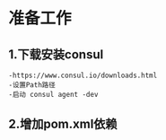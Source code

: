 准备工作
===
1.下载安装consul
---
	-https://www.consul.io/downloads.html
	-设置Path路径
	-启动 consul agent -dev

2.增加pom.xml依赖
---
	